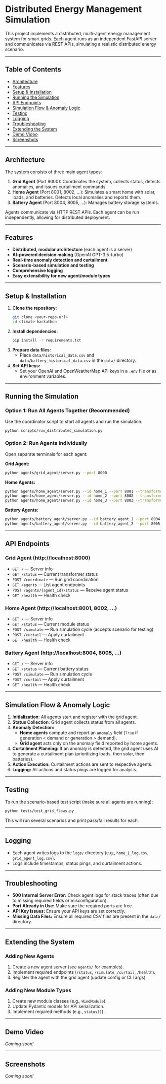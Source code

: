 # Distributed Energy Management Simulation

This project implements a distributed, multi-agent energy management system for smart grids. Each agent runs as an independent FastAPI server and communicates via REST APIs, simulating a realistic distributed energy scenario.

---

## Table of Contents
- [Architecture](#architecture)
- [Features](#features)
- [Setup & Installation](#setup--installation)
- [Running the Simulation](#running-the-simulation)
- [API Endpoints](#api-endpoints)
- [Simulation Flow & Anomaly Logic](#simulation-flow--anomaly-logic)
- [Testing](#testing)
- [Logging](#logging)
- [Troubleshooting](#troubleshooting)
- [Extending the System](#extending-the-system)
- [Demo Video](#demo-video)
- [Screenshots](#screenshots)

---

## Architecture

The system consists of three main agent types:

1. **Grid Agent** (Port 8000): Coordinates the system, collects status, detects anomalies, and issues curtailment commands.
2. **Home Agent** (Port 8001, 8002, ...): Simulates a smart home with solar, loads, and batteries. Detects local anomalies and reports them.
3. **Battery Agent** (Port 8004, 8005, ...): Manages battery storage systems.

Agents communicate via HTTP REST APIs. Each agent can be run independently, allowing for distributed deployment.

---

## Features
- **Distributed, modular architecture** (each agent is a server)
- **AI-powered decision making** (OpenAI GPT-3.5-turbo)
- **Real-time anomaly detection and curtailment**
- **Scenario-based simulation and testing**
- **Comprehensive logging**
- **Easy extensibility for new agent/module types**

---

## Setup & Installation

1. **Clone the repository:**
   ```bash
   git clone <your-repo-url>
   cd climate-hackathon
   ```
2. **Install dependencies:**
   ```bash
   pip install -r requirements.txt
   ```
3. **Prepare data files:**
   - Place `data/historical_data.csv` and `data/battery_historical_data.csv` in the `data/` directory.
4. **Set API keys:**
   - Set your OpenAI and OpenWeatherMap API keys in a `.env` file or as environment variables.

---

## Running the Simulation

### Option 1: Run All Agents Together (Recommended)
Use the coordinator script to start all agents and run the simulation:
```bash
python scripts/run_distributed_simulation.py
```

### Option 2: Run Agents Individually
Open separate terminals for each agent:

**Grid Agent:**
```bash
python agents/grid_agent/server.py --port 8000
```
**Home Agents:**
```bash
python agents/home_agent/server.py --id home_1 --port 8001 --transformer transformer_A
python agents/home_agent/server.py --id home_2 --port 8002 --transformer transformer_A
python agents/home_agent/server.py --id home_3 --port 8003 --transformer transformer_B
```
**Battery Agents:**
```bash
python agents/battery_agent/server.py --id battery_agent_1 --port 8004 --transformer transformer_A
python agents/battery_agent/server.py --id battery_agent_2 --port 8005 --transformer transformer_B
```

---

## API Endpoints

### Grid Agent (http://localhost:8000)
- `GET /` — Server info
- `GET /status` — Current transformer status
- `POST /coordinate` — Run grid coordination
- `GET /agents` — List agent endpoints
- `POST /agents/{agent_id}/status` — Receive agent status
- `GET /health` — Health check

### Home Agent (http://localhost:8001, 8002, ...)
- `GET /` — Server info
- `GET /status` — Current module status
- `POST /simulate` — Run simulation cycle (accepts scenario for testing)
- `POST /curtail` — Apply curtailment
- `GET /health` — Health check

### Battery Agent (http://localhost:8004, 8005, ...)
- `GET /` — Server info
- `GET /status` — Current battery status
- `POST /simulate` — Run simulation cycle
- `POST /curtail` — Apply curtailment
- `GET /health` — Health check

---

## Simulation Flow & Anomaly Logic

1. **Initialization:** All agents start and register with the grid agent.
2. **Status Collection:** Grid agent collects status from all agents.
3. **Anomaly Detection:**
   - **Home agents** compute and report an `anomaly` field (`True` if generation < demand or generation > demand).
   - **Grid agent** acts only on the anomaly field reported by home agents.
4. **Curtailment Planning:** If an anomaly is detected, the grid agent uses AI to generate a curtailment plan (prioritizing loads, then solar, then batteries).
5. **Action Execution:** Curtailment actions are sent to respective agents.
6. **Logging:** All actions and status pings are logged for analysis.

---

## Testing

To run the scenario-based test script (make sure all agents are running):
```bash
python tests/test_grid_flows.py
```
This will run several scenarios and print pass/fail results for each.

---

## Logging
- Each agent writes logs to the `logs/` directory (e.g., `home_1_log.csv`, `grid_agent_log.csv`).
- Logs include timestamps, status pings, and curtailment actions.

---

## Troubleshooting
- **500 Internal Server Error:** Check agent logs for stack traces (often due to missing required fields or misconfiguration).
- **Port Already in Use:** Make sure the required ports are free.
- **API Key Issues:** Ensure your API keys are set correctly.
- **Missing Data Files:** Ensure all required CSV files are present in the `data/` directory.

---

## Extending the System

### Adding New Agents
1. Create a new agent server (see `agents/` for examples).
2. Implement required endpoints (`/status`, `/simulate`, `/curtail`, `/health`).
3. Register the agent with the grid agent (update config or CLI args).

### Adding New Module Types
1. Create new module classes (e.g., `WindModule`).
2. Update Pydantic models for API serialization.
3. Implement required methods (e.g., `status()`).

---

## Demo Video

*Coming soon!*

<!--
Insert a link to your demo video here, e.g.:
[![Watch the demo](demo_screenshot.png)](https://your-demo-video-link)
-->

---

## Screenshots

*Coming soon!*

<!--
Insert screenshots of the running system, logs, or UI here.
Example:
![Grid Agent Output](screenshots/grid_agent_output.png)
![Home Agent Log](screenshots/home_agent_log.png)
--> 
